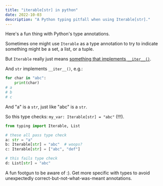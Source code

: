 ```yaml
---
title: "iterable[str] in python"
date: 2022-10-03
description: "A Python typing pitfall when using Iterable[str]."
---
```


Here's a fun thing with Python's type annotations.

Sometimes one might use `Iterable` as a type annotation to try to indicate something might be a set, a list, or a
tuple.

But `Iterable` really just means [something that implements
`__iter__()`](https://docs.python.org/3/library/collections.abc.html#collections.abc.Iterable).

And `str` implements `__iter__()`, e.g.:

```python
for char in "abc":
    print(char)
# a
# b
# c
```

And "a" is a `str`, just like "abc" is a `str`.

So this type checks: `my_var: Iterable[str] = "abc"` (!!!).

```python
from typing import Iterable, List

# these all pass type check
a: str = "a"
b: Iterable[str] = "abc"  # woops?
c: Iterable[str] = ["abc", "def"]

# this fails type check
d: List[str] = "abc"  
```

A fun footgun to be aware of :). Get more specific with types to avoid unexpectedly
correct-but-not-what-was-meant annotations.
